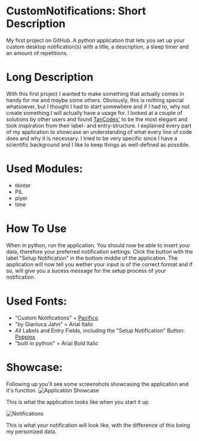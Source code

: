 # CustomNotifications: Short Description
My first project on GitHub. A python application that lets you set up your custom desktop notification(s) with a title, a description, a sleep timer and an amount of repetitions.

# Long Description
With this first project I wanted to make something that actually comes in handy for me and maybe some others. Obviously, this is nothing special whatsoever, but I thought I had to start somewhere and if I had to, why not create something I will actually have a usage for. I looked at a couple of solutions by other users and found [TanCodes'](https://github.com/TanCodes) to be the most elegant and took inspiration from their  label- and entry-structure. I explained every part of my application to showcase an understanding of what every line of code does and why it is necessary. I tried to be very specific since I have a scientific background and I like to keep things as well-defined as possible.

# Used Modules:
- tkinter
- PIL
- plyer
- time

# How To Use

When in python, run the application. You should now be able to insert your data, 
therefore your preferred notification settings. Click the button with the label "Setup Notification" in 
the bottom middle of the application. The application will now tell you wether your input is 
of the correct format and if so, will give you a sucess message for the setup 
process of your notification.

# Used Fonts:
- "Custom Notifications" = [Pacifico](https://fonts.google.com/specimen/Pacifico)
- "by Gianluca Jahn" = Arial Italic
- All Labels and Entry Fields, including the "Setup Notification" Button: [Poppins](https://fonts.google.com/specimen/Poppins)
- "built in python" = Arial Bold Italic

# Showcase:
Following up you'll see some screenshots showcasing the application and it's function.
![Application Showcase](https://i.imgur.com/wVXSjtY.png)

This is what the application looks like when you start it up.

![Notifications](https://i.imgur.com/wrGrEIb.png)

This is what your notification will look like, with the difference of this being my personized data.

